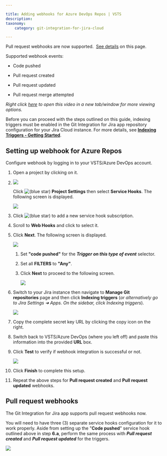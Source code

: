 ```yaml
---

title: Adding webhooks for Azure DevOps Repos | VSTS
description:
taxonomy:
    category: git-integration-for-jira-cloud

---
```

Pull request webhooks are now supported.  [See details](/git-integration-for-jira-cloud/adding-webhooks-for-azure-devops-repos-vsts/) on this page.

Supported webhook events:

*   Code pushed

*   Pull request created

*   Pull request updated

*   Pull request merge attempted


_Right click_ [_here_](https://bigbrassband.wistia.net/medias/61wl72vp91) _to open this video in a new tab/window for more viewing options._

Before you can proceed with the steps outlined on this guide, indexing triggers must be enabled in the Git Integration for Jira app repository configuration for your Jira Cloud instance. For more details, see [**Indexing Triggers - Getting Started**](/git-integration-for-jira-cloud/Indexing-Triggers).

## Setting up webhook for Azure Repos

Configure webhook by logging in to your VSTS/Azure DevOps account.

1.  Open a project by clicking on it.

2.  ![](https://bigbrassband.atlassian.net/wiki/download/thumbnails/172294150/webhooks-azure-devops-sel-proj(c).png?version=1&modificationDate=1617193372470&cacheVersion=1&api=v2&width=646&height=361)

    Click ![(blue star)](https://bigbrassband.atlassian.net/wiki/s/-1639011364/6452/8b4898d3c114827e64ec143b4fa79bb76a6cfa5b/_/images/icons/emoticons/star_blue.png) **Project Settings** then select **Service Hooks**. The following screen is displayed.

    ![](https://bigbrassband.atlassian.net/wiki/download/thumbnails/172294150/webhooks-azure-devops-add-shooks(c).png?version=1&modificationDate=1617193372476&cacheVersion=1&api=v2&width=544&height=233)
3.  Click ![(blue star)](https://bigbrassband.atlassian.net/wiki/s/-1639011364/6452/8b4898d3c114827e64ec143b4fa79bb76a6cfa5b/_/images/icons/emoticons/star_blue.png) to add a new service hook subscription.

4.  Scroll to **Web Hooks** and click to select it.

5.  Click **Next**. The following screen is displayed.

    ![](https://bigbrassband.atlassian.net/wiki/download/thumbnails/172294150/webhooks-azure-devops-triggers-cfg(c).png?version=1&modificationDate=1617193372478&cacheVersion=1&api=v2&width=476&height=499)
    1.  Set **"code pushed"** for the _**Trigger on this type of event**_ selector.

    2.  Set all **FILTERS** to **"Any"**.

    3.  Click **Next** to proceed to the following screen.

        ![](https://bigbrassband.atlassian.net/wiki/download/thumbnails/172294150/webhooks-azure-devops-action-cfg(c).png?version=1&modificationDate=1617193372481&cacheVersion=1&api=v2&width=510&height=535)
6.  Switch to your Jira instance then navigate to **Manage Git repositories** page and then click **Indexing triggers** (_or alternatively go to Jira Settings ➜ Apps. On the sidebar, click Indexing triggers_).

    ![](https://bigbrassband.atlassian.net/wiki/download/thumbnails/172294150/jira-cloud-webhook-url-loc(c1).png?version=1&modificationDate=1617193372483&cacheVersion=1&api=v2&width=646&height=430)
7.  Copy the complete secret key URL by clicking the copy icon on the right.

8.  Switch back to VSTS/Azure DevOps (where you left off) and paste this information into the provided **URL** box.

9.  Click **Test** to verify if webhook integration is successful or not.

    ![](https://bigbrassband.atlassian.net/wiki/download/thumbnails/172294150/webhooks-azure-devops-test-cfg(c).png?version=1&modificationDate=1617193372485&cacheVersion=1&api=v2&width=578&height=408)
10.  Click **Finish** to complete this setup.

11.  Repeat the above steps for **Pull request created** and **Pull request updated** webhooks.


## Pull request webhooks

The Git Integration for Jira app supports pull request webhooks now.

You will need to have three (3) separate service hooks configuration for it to work properly. Aside from setting up the "**Code pushed**" service hook outlined above in step **6.a**, perform the same process with _**Pull request created**_ and _**Pull request updated**_ for the triggers.

![](https://bigbrassband.atlassian.net/wiki/download/thumbnails/172294150/azure-devops-server-2019-req-service-hooks.png?version=2&modificationDate=1617193372488&cacheVersion=1&api=v2&width=680&height=239)